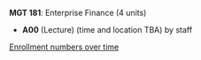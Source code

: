 **MGT 181**: Enterprise Finance (4 units)

- **A00** (Lecture) (time and location TBA) by staff

[Enrollment numbers over time](./MGT181.tsv)
